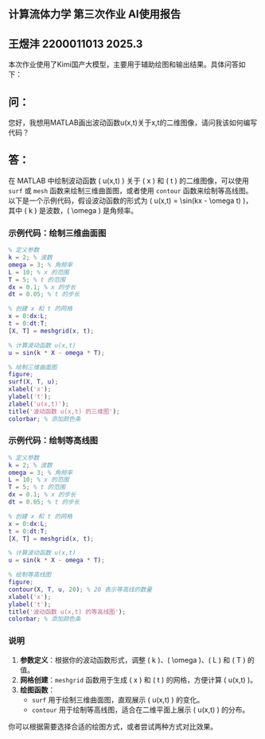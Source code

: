 ## 计算流体力学 第三次作业 AI使用报告
## 王煜沣 2200011013 2025.3
本次作业使用了Kimi国产大模型，主要用于辅助绘图和输出结果。具体问答如下：
## 问：
您好，我想用MATLAB画出波动函数u(x,t)关于x,t的二维图像，请问我该如何编写代码？
## 答：
在 MATLAB 中绘制波动函数 \( u(x,t) \) 关于 \( x \) 和 \( t \) 的二维图像，可以使用 `surf` 或 `mesh` 函数来绘制三维曲面图，或者使用 `contour` 函数来绘制等高线图。以下是一个示例代码，假设波动函数的形式为 \( u(x,t) = \sin(kx - \omega t) \)，其中 \( k \) 是波数，\( \omega \) 是角频率。

### 示例代码：绘制三维曲面图
```matlab
% 定义参数
k = 2; % 波数
omega = 3; % 角频率
L = 10; % x 的范围
T = 5; % t 的范围
dx = 0.1; % x 的步长
dt = 0.05; % t 的步长

% 创建 x 和 t 的网格
x = 0:dx:L;
t = 0:dt:T;
[X, T] = meshgrid(x, t);

% 计算波动函数 u(x,t)
u = sin(k * X - omega * T);

% 绘制三维曲面图
figure;
surf(X, T, u);
xlabel('x');
ylabel('t');
zlabel('u(x,t)');
title('波动函数 u(x,t) 的三维图');
colorbar; % 添加颜色条
```

### 示例代码：绘制等高线图
```matlab
% 定义参数
k = 2; % 波数
omega = 3; % 角频率
L = 10; % x 的范围
T = 5; % t 的范围
dx = 0.1; % x 的步长
dt = 0.05; % t 的步长

% 创建 x 和 t 的网格
x = 0:dx:L;
t = 0:dt:T;
[X, T] = meshgrid(x, t);

% 计算波动函数 u(x,t)
u = sin(k * X - omega * T);

% 绘制等高线图
figure;
contour(X, T, u, 20); % 20 表示等高线的数量
xlabel('x');
ylabel('t');
title('波动函数 u(x,t) 的等高线图');
colorbar; % 添加颜色条
```

### 说明
1. **参数定义**：根据你的波动函数形式，调整 \( k \)、\( \omega \)、\( L \) 和 \( T \) 的值。
2. **网格创建**：`meshgrid` 函数用于生成 \( x \) 和 \( t \) 的网格，方便计算 \( u(x,t) \)。
3. **绘图函数**：
   - `surf` 用于绘制三维曲面图，直观展示 \( u(x,t) \) 的变化。
   - `contour` 用于绘制等高线图，适合在二维平面上展示 \( u(x,t) \) 的分布。

你可以根据需要选择合适的绘图方式，或者尝试两种方式对比效果。
